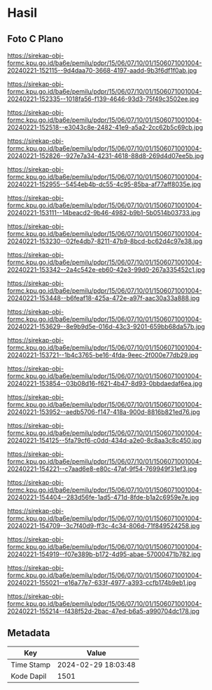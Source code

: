 # Hasil

## Foto C Plano

https://sirekap-obj-formc.kpu.go.id/ba6e/pemilu/pdpr/15/06/07/10/01/1506071001004-20240221-152115--9d4daa70-3668-4197-aadd-9b3f6df1f0ab.jpg

https://sirekap-obj-formc.kpu.go.id/ba6e/pemilu/pdpr/15/06/07/10/01/1506071001004-20240221-152335--1018fa56-f139-4646-93d3-75f49c3502ee.jpg

https://sirekap-obj-formc.kpu.go.id/ba6e/pemilu/pdpr/15/06/07/10/01/1506071001004-20240221-152518--e3043c8e-2482-41e9-a5a2-2cc62b5c69cb.jpg

https://sirekap-obj-formc.kpu.go.id/ba6e/pemilu/pdpr/15/06/07/10/01/1506071001004-20240221-152826--927e7a34-4231-4618-88d8-269d4d07ee5b.jpg

https://sirekap-obj-formc.kpu.go.id/ba6e/pemilu/pdpr/15/06/07/10/01/1506071001004-20240221-152955--5454eb4b-dc55-4c95-85ba-af77aff8035e.jpg

https://sirekap-obj-formc.kpu.go.id/ba6e/pemilu/pdpr/15/06/07/10/01/1506071001004-20240221-153111--14beacd2-9b46-4982-b9b1-5b0514b03733.jpg

https://sirekap-obj-formc.kpu.go.id/ba6e/pemilu/pdpr/15/06/07/10/01/1506071001004-20240221-153230--02fe4db7-8211-47b9-8bcd-bc62d4c97e38.jpg

https://sirekap-obj-formc.kpu.go.id/ba6e/pemilu/pdpr/15/06/07/10/01/1506071001004-20240221-153342--2a4c542e-eb60-42e3-99d0-267a335452c1.jpg

https://sirekap-obj-formc.kpu.go.id/ba6e/pemilu/pdpr/15/06/07/10/01/1506071001004-20240221-153448--b6feaf18-425a-472e-a97f-aac30a33a888.jpg

https://sirekap-obj-formc.kpu.go.id/ba6e/pemilu/pdpr/15/06/07/10/01/1506071001004-20240221-153629--8e9b9d5e-016d-43c3-9201-659bb68da57b.jpg

https://sirekap-obj-formc.kpu.go.id/ba6e/pemilu/pdpr/15/06/07/10/01/1506071001004-20240221-153721--1b4c3765-be16-4fda-9eec-2f000e77db29.jpg

https://sirekap-obj-formc.kpu.go.id/ba6e/pemilu/pdpr/15/06/07/10/01/1506071001004-20240221-153854--03b08d16-f621-4b47-8d93-0bbdaedaf6ea.jpg

https://sirekap-obj-formc.kpu.go.id/ba6e/pemilu/pdpr/15/06/07/10/01/1506071001004-20240221-153952--aedb5706-f147-418a-900d-8816b821ed76.jpg

https://sirekap-obj-formc.kpu.go.id/ba6e/pemilu/pdpr/15/06/07/10/01/1506071001004-20240221-154125--5fa79cf6-c0dd-434d-a2e0-8c8aa3c8c450.jpg

https://sirekap-obj-formc.kpu.go.id/ba6e/pemilu/pdpr/15/06/07/10/01/1506071001004-20240221-154221--c7aad6e8-e80c-47af-9f54-769949f31ef3.jpg

https://sirekap-obj-formc.kpu.go.id/ba6e/pemilu/pdpr/15/06/07/10/01/1506071001004-20240221-154404--283d56fe-1ad5-471d-8fde-b1a2c6959e7e.jpg

https://sirekap-obj-formc.kpu.go.id/ba6e/pemilu/pdpr/15/06/07/10/01/1506071001004-20240221-154709--3c7f40d9-ff3c-4c34-806d-71f849524258.jpg

https://sirekap-obj-formc.kpu.go.id/ba6e/pemilu/pdpr/15/06/07/10/01/1506071001004-20240221-154919--f07e389b-b172-4d95-abae-57000471b782.jpg

https://sirekap-obj-formc.kpu.go.id/ba6e/pemilu/pdpr/15/06/07/10/01/1506071001004-20240221-155021--e16a77e7-633f-4977-a393-ccfb174b9eb1.jpg

https://sirekap-obj-formc.kpu.go.id/ba6e/pemilu/pdpr/15/06/07/10/01/1506071001004-20240221-155214--f438f52d-2bac-47ed-b6a5-a990704dc178.jpg


## Metadata

| Key        | Value               |
| ---------- | ------------------- |
| Time Stamp | 2024-02-29 18:03:48 |
| Kode Dapil | 1501                |



